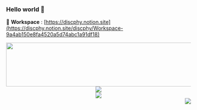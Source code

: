 ### Hello world 👋 

🏡 **Workspace** : [https://discphy.notion.site](https://discphy.notion.site/discphy/Workspace-9a4ab150e8fa4520a5d74abc1a91df18)  

<div align="center">
  <img src="https://render.gitanimals.org/lines/discphy?pet-id=650551400155309364" width="1000" height="120"/>
</a>

<div align="center">
  <img src="https://prd-opgc-api.opgc.me/githubs/users/discphy/tag/?theme=basic" />
</div>
  
<div align="center">
  <img src="https://github-readme-stats.vercel.app/api?username=discphy&show_icons=true&border_color=434d58&include_all_commits=true">
</div>

<div align="right">  
  <a href="https://hits.seeyoufarm.com"><img src="https://hits.seeyoufarm.com/api/count/incr/badge.svg?url=https%3A%2F%2Fgithub.com%2Fdiscphy&count_bg=%2379C83D&title_bg=%23555555&icon=&icon_color=%23E7E7E7&title=hits&edge_flat=false"/></a>  
</div>
